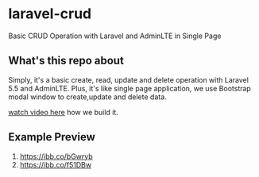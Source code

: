 # laravel-crud
Basic CRUD Operation with Laravel and AdminLTE in Single Page

## What's this repo about

Simply, it's a basic create, read, update and delete operation with Laravel 5.5 and AdminLTE. Plus, it's like single page application, 
we use Bootstrap modal window to create,update and delete data. 

[watch video here](https://www.youtube.com/watch?v=hiaYGxA8IWQ&list=PLB4AdipoHpxYmPdyI3e-yH58-3CS4qoAf) how we build it. 


## Example Preview

1. https://ibb.co/bGwryb
2. https://ibb.co/f51DBw


